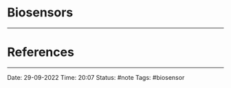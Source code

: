 # Biosensors





---
# References


---
Date: 29-09-2022
Time: 20:07
Status: #note
Tags: #biosensor